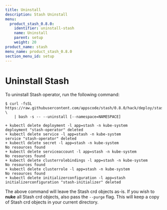 ```yaml
---
title: Uninstall
description: Stash Uninstall
menu:
  product_stash_0.8.0:
    identifier: uninstall-stash
    name: Uninstall
    parent: setup
    weight: 20
product_name: stash
menu_name: product_stash_0.8.0
section_menu_id: setup
---
```

# Uninstall Stash

To uninstall Stash operator, run the following command:

```console
$ curl -fsSL https://raw.githubusercontent.com/appscode/stash/0.8.0/hack/deploy/stash.sh \
    | bash -s -- --uninstall [--namespace=NAMESPACE]

+ kubectl delete deployment -l app=stash -n kube-system
deployment "stash-operator" deleted
+ kubectl delete service -l app=stash -n kube-system
service "stash-operator" deleted
+ kubectl delete secret -l app=stash -n kube-system
No resources found
+ kubectl delete serviceaccount -l app=stash -n kube-system
No resources found
+ kubectl delete clusterrolebindings -l app=stash -n kube-system
No resources found
+ kubectl delete clusterrole -l app=stash -n kube-system
No resources found
+ kubectl delete initializerconfiguration -l app=stash
initializerconfiguration "stash-initializer" deleted
```

The above command will leave the Stash crd objects as-is. If you wish to **nuke** all Stash crd objects, also pass the `--purge` flag. This will keep a copy of Stash crd objects in your current directory.
